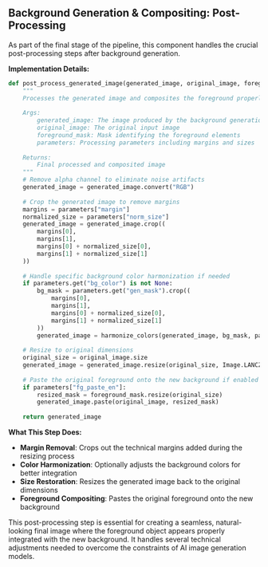 ## Background Generation & Compositing: Post-Processing

As part of the final stage of the pipeline, this component handles the crucial post-processing steps after background generation.

**Implementation Details:**
```python
def post_process_generated_image(generated_image, original_image, foreground_mask, parameters):
    """
    Processes the generated image and composites the foreground properly.
    
    Args:
        generated_image: The image produced by the background generation model
        original_image: The original input image
        foreground_mask: Mask identifying the foreground elements
        parameters: Processing parameters including margins and sizes
        
    Returns:
        Final processed and composited image
    """
    # Remove alpha channel to eliminate noise artifacts
    generated_image = generated_image.convert("RGB")
    
    # Crop the generated image to remove margins
    margins = parameters["margin"]
    normalized_size = parameters["norm_size"]
    generated_image = generated_image.crop((
        margins[0], 
        margins[1], 
        margins[0] + normalized_size[0], 
        margins[1] + normalized_size[1]
    ))
    
    # Handle specific background color harmonization if needed
    if parameters.get("bg_color") is not None:
        bg_mask = parameters.get("gen_mask").crop((
            margins[0], 
            margins[1], 
            margins[0] + normalized_size[0], 
            margins[1] + normalized_size[1]
        ))
        generated_image = harmonize_colors(generated_image, bg_mask, parameters["bg_color"])
    
    # Resize to original dimensions
    original_size = original_image.size
    generated_image = generated_image.resize(original_size, Image.LANCZOS)
    
    # Paste the original foreground onto the new background if enabled
    if parameters["fg_paste_en"]:
        resized_mask = foreground_mask.resize(original_size)
        generated_image.paste(original_image, resized_mask)
    
    return generated_image
```

**What This Step Does:**
- **Margin Removal**: Crops out the technical margins added during the resizing process
- **Color Harmonization**: Optionally adjusts the background colors for better integration
- **Size Restoration**: Resizes the generated image back to the original dimensions
- **Foreground Compositing**: Pastes the original foreground onto the new background

This post-processing step is essential for creating a seamless, natural-looking final image where the foreground object appears properly integrated with the new background. It handles several technical adjustments needed to overcome the constraints of AI image generation models.

